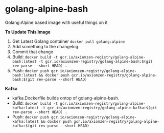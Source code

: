 # golang-alpine-bash
Golang:Alpine based image with useful things on it

**To Update This Image**

1. Get Latest Golang container `docker pull golang:alpine`
2. Add something to the changelog
3. Commit that change
4. Build: `docker build -t gcr.io/axiomzen-registry/golang-alpine-bash:latest -t gcr.io/axiomzen-registry/golang-alpine-bash:$(git rev-parse --short HEAD) .` 
5. Push: `docker push gcr.io/axiomzen-registry/golang-alpine-bash:latest && docker push gcr.io/axiomzen-registry/golang-alpine-bash:$(git rev-parse --short HEAD)`

**Kafka**

- kafka.Dockerfile builds ontop of golang-alpine-bash.
- Build: `docker build -t gcr.io/axiomzen-registry/golang-alpine-kafka:latest -t gcr.io/axiomzen-registry/golang-alpine-kafka:$(git rev-parse --short HEAD) .` 
- Push: `docker push gcr.io/axiomzen-registry/golang-alpine-kafka:latest && docker push gcr.io/axiomzen-registry/golang-alpine-kafka:$(git rev-parse --short HEAD)`
